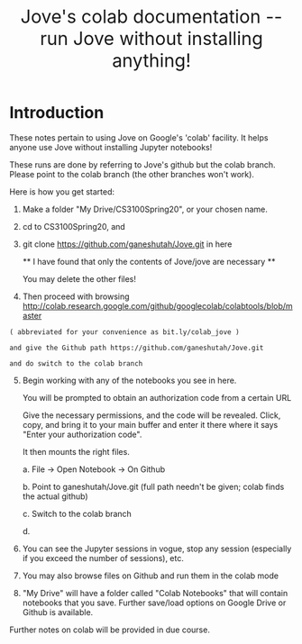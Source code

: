 <header> 
    <font size="6">
    Jove's colab documentation -- run Jove without installing anything!
    </font>
</header>


# Introduction

  These notes pertain to using Jove on Google's 'colab' facility.
  It helps anyone use Jove without installing Jupyter notebooks!
  
  These runs are done by referring to Jove's github but the colab branch.
  Please point to the colab branch (the other branches won't work).
  
  Here is how you get started:

  1. Make a folder "My Drive/CS3100Spring20", or your chosen name.
  
  2. cd to CS3100Spring20, and
  
  3. git clone https://github.com/ganeshutah/Jove.git in here

     ** I have found that only the contents of Jove/jove are necessary **

     You may delete the other files!

  4. Then proceed with browsing
    http://colab.research.google.com/github/googlecolab/colabtools/blob/master

    ( abbreviated for your convenience as bit.ly/colab_jove )
    
    and give the Github path https://github.com/ganeshutah/Jove.git

    and do switch to the colab branch

  5. Begin working with any of the notebooks you see in here.

     You will be prompted to obtain an authorization code from a certain URL

     Give the necessary permissions, and the code will be revealed. Click, copy,
     and bring it to your main buffer and enter it there where it says
     "Enter your authorization code".

     It then mounts the right files.

     a. File -> Open Notebook -> On Github

     b. Point to ganeshutah/Jove.git (full path needn't be given; colab finds the actual github)

     c. Switch to the colab branch

     d. 

  6. You can see the Jupyter sessions in vogue, stop any session (especially
     if you exceed the number of sessions), etc.

  7. You may also browse files on Github and run them in the colab mode

  8. "My Drive" will have a folder called "Colab Notebooks" that will contain
     notebooks that you save. Further save/load options on Google Drive or
     Github is available.

Further notes on colab will be provided in due course.
